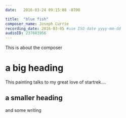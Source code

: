 ```yaml
---
date:   2016-03-24 09:15:08 -0700

title:  "blue fish"
composer_name: Joseph Currie
recording_date: 2016-03-05 #use ISO date yyyy-mm-dd
audioID: 237603956
---
```


This is about the composer
# a big heading

This painting talks to my great love of startrek....

## a smaller heading

and some writing